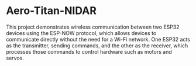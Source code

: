 # Aero-Titan-NIDAR
This project demonstrates wireless communication between two ESP32 devices using the ESP-NOW protocol, which allows devices to communicate directly without the need for a Wi-Fi network. One ESP32 acts as the transmitter, sending commands, and the other as the receiver, which processes those commands to control hardware such as motors and servos.
